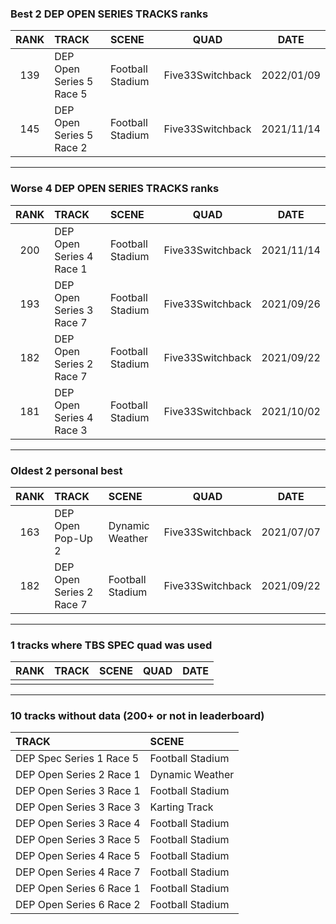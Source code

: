 ### Best 2 DEP OPEN SERIES TRACKS ranks
|RANK|TRACK|SCENE|QUAD|DATE|
|:---:|:---|:---|:---:|:---:|
|139|DEP Open Series 5 Race 5|Football Stadium|Five33Switchback|2022/01/09|
|145|DEP Open Series 5 Race 2|Football Stadium|Five33Switchback|2021/11/14|
---
### Worse 4 DEP OPEN SERIES TRACKS ranks
|RANK|TRACK|SCENE|QUAD|DATE|
|:---:|:---|:---|:---:|:---:|
|200|DEP Open Series 4 Race 1|Football Stadium|Five33Switchback|2021/11/14|
|193|DEP Open Series 3 Race 7|Football Stadium|Five33Switchback|2021/09/26|
|182|DEP Open Series 2 Race 7|Football Stadium|Five33Switchback|2021/09/22|
|181|DEP Open Series 4 Race 3|Football Stadium|Five33Switchback|2021/10/02|
---
### Oldest 2 personal best
|RANK|TRACK|SCENE|QUAD|DATE|
|:---:|:---|:---|:---:|:---:|
|163|DEP Open Pop-Up 2|Dynamic Weather|Five33Switchback|2021/07/07|
|182|DEP Open Series 2 Race 7|Football Stadium|Five33Switchback|2021/09/22|
---
### 1 tracks where TBS SPEC quad was used
|RANK|TRACK|SCENE|QUAD|DATE|
|:---:|:---|:---|:---:|:---:|
||||||
---
### 10 tracks without data (200+ or not in leaderboard)
|TRACK|SCENE|
|:---|:---|
|DEP Spec Series 1 Race 5|Football Stadium|
|DEP Open Series 2 Race 1|Dynamic Weather|
|DEP Open Series 3 Race 1|Football Stadium|
|DEP Open Series 3 Race 3|Karting Track|
|DEP Open Series 3 Race 4|Football Stadium|
|DEP Open Series 3 Race 5|Football Stadium|
|DEP Open Series 4 Race 5|Football Stadium|
|DEP Open Series 4 Race 7|Football Stadium|
|DEP Open Series 6 Race 1|Football Stadium|
|DEP Open Series 6 Race 2|Football Stadium|
